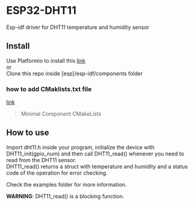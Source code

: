 # ESP32-DHT11
Esp-idf driver for DHT11 temperature and humidity sensor

## Install
Use Platformio to install this [link](https://platformio.org/lib/show/5817/ESP32-DHT11)<br/>
or <br/>
Clone this repo inside [esp]/esp-idf/components folder
###  how to add CMaklists.txt file 
[link](https://docs.espressif.com/projects/esp-idf/en/latest/esp32/api-guides/build-system.html#component-cmakelists-files)
> Minimal Component CMakeLists
## How to use
Import dht11.h inside your program, initialize the device with DHT11_init(gpio_num) and then call DHT11_read() whenever you need to read from the DHT11 sensor.<br/>
DHT11_read() returns a struct with temperature and humidity and a status code of the operation for error checking.<br/>

Check the examples folder for more information.

<b>WARNING</b>: DHT11_read() is a blocking function.
